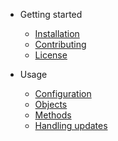 - Getting started
  - [Installation](installation.md)
  - [Contributing](contributing.md)
  - [License](license.md)

- Usage
  - [Configuration](configuration.md)
  - [Objects](objects.md)
  - [Methods](methods.md)
  - [Handling updates](updates.md)